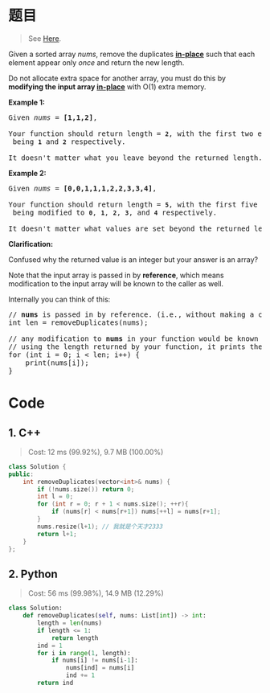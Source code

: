 # 题目

> See [Here](https://leetcode.com/problems/remove-duplicates-from-sorted-array/).

<div><p>Given a sorted array <em>nums</em>, remove the duplicates <a href="https://en.wikipedia.org/wiki/In-place_algorithm" target="_blank"><strong>in-place</strong></a> such that each element appear only <em>once</em> and return the new length.</p>

<p>Do not allocate extra space for another array, you must do this by <strong>modifying the input array <a href="https://en.wikipedia.org/wiki/In-place_algorithm" target="_blank">in-place</a></strong> with O(1) extra memory.</p>

<p><strong>Example 1:</strong></p>

<pre>Given <em>nums</em> = <strong>[1,1,2]</strong>,

Your function should return length = <strong><code>2</code></strong>, with the first two elements of <em><code>nums</code></em> being <strong><code>1</code></strong> and <strong><code>2</code></strong> respectively.

It doesn't matter what you leave beyond the returned length.</pre>

<p><strong>Example 2:</strong></p>

<pre>Given <em>nums</em> = <strong>[0,0,1,1,1,2,2,3,3,4]</strong>,

Your function should return length = <strong><code>5</code></strong>, with the first five elements of <em><code>nums</code></em> being modified to&nbsp;<strong><code>0</code></strong>, <strong><code>1</code></strong>, <strong><code>2</code></strong>, <strong><code>3</code></strong>, and&nbsp;<strong><code>4</code></strong> respectively.

It doesn't matter what values are set beyond&nbsp;the returned length.
</pre>

<p><strong>Clarification:</strong></p>

<p>Confused why the returned value is an integer but your answer is an array?</p>

<p>Note that the input array is passed in by <strong>reference</strong>, which means modification to the input array will be known to the caller as well.</p>

<p>Internally you can think of this:</p>

<pre>// <strong>nums</strong> is passed in by reference. (i.e., without making a copy)
int len = removeDuplicates(nums);

// any modification to <strong>nums</strong> in your function would be known by the caller.
// using the length returned by your function, it prints the first <strong>len</strong> elements.
for (int i = 0; i &lt; len; i++) {
&nbsp; &nbsp; print(nums[i]);
}</pre></div>

# Code

## 1. C++

> Cost: 12 ms (99.92%), 9.7 MB (100.00%)

```cpp
class Solution {
public:
    int removeDuplicates(vector<int>& nums) {
        if (!nums.size()) return 0;
        int l = 0;
        for (int r = 0; r + 1 < nums.size(); ++r){
            if (nums[r] < nums[r+1]) nums[++l] = nums[r+1];
        }
        nums.resize(l+1); // 我就是个天才2333
        return l+1;
    }
};
```

## 2. Python

> Cost: 56 ms (99.98%), 14.9 MB (12.29%)

```python
class Solution:
    def removeDuplicates(self, nums: List[int]) -> int:
        length = len(nums)
        if length <= 1:
            return length
        ind = 1
        for i in range(1, length):
            if nums[i] != nums[i-1]:
                nums[ind] = nums[i]
                ind += 1
        return ind
```
